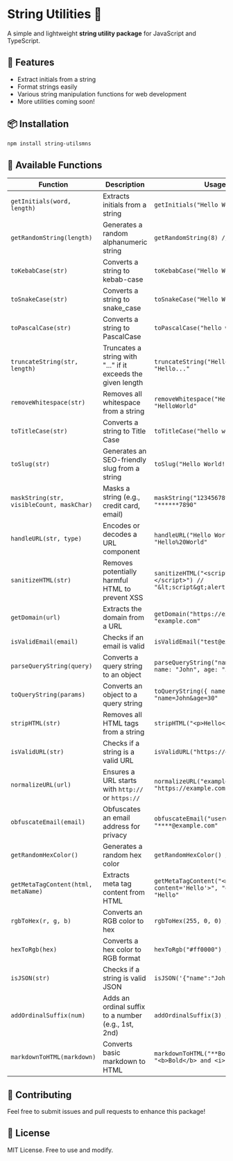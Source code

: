 # String Utilities 📜

A simple and lightweight **string utility package** for JavaScript and TypeScript.

## 🚀 Features
- Extract initials from a string
- Format strings easily
- Various string manipulation functions for web development
- More utilities coming soon!

## 📦 Installation

```sh
npm install string-utilsmns
```

## 📖 Available Functions

| Function | Description | Usage Example |
|----------|-------------|---------------|
| `getInitials(word, length)` | Extracts initials from a string | `getInitials("Hello World", 2) // "HW"` |
| `getRandomString(length)` | Generates a random alphanumeric string | `getRandomString(8) // "aB3dE9Gh"` |
| `toKebabCase(str)` | Converts a string to kebab-case | `toKebabCase("Hello World") // "hello-world"` |
| `toSnakeCase(str)` | Converts a string to snake_case | `toSnakeCase("Hello World") // "hello_world"` |
| `toPascalCase(str)` | Converts a string to PascalCase | `toPascalCase("hello world") // "HelloWorld"` |
| `truncateString(str, length)` | Truncates a string with "..." if it exceeds the given length | `truncateString("Hello World", 5) // "Hello..."` |
| `removeWhitespace(str)` | Removes all whitespace from a string | `removeWhitespace("Hello World") // "HelloWorld"` |
| `toTitleCase(str)` | Converts a string to Title Case | `toTitleCase("hello world") // "Hello World"` |
| `toSlug(str)` | Generates an SEO-friendly slug from a string | `toSlug("Hello World!") // "hello-world"` |
| `maskString(str, visibleCount, maskChar)` | Masks a string (e.g., credit card, email) | `maskString("1234567890", 4, "*") // "******7890"` |
| `handleURL(str, type)` | Encodes or decodes a URL component | `handleURL("Hello World", "encode") // "Hello%20World"` |
| `sanitizeHTML(str)` | Removes potentially harmful HTML to prevent XSS | `sanitizeHTML("<script>alert('XSS')</script>") // "&lt;script&gt;alert('XSS')&lt;/script&gt;"` |
| `getDomain(url)` | Extracts the domain from a URL | `getDomain("https://example.com/path") // "example.com"` |
| `isValidEmail(email)` | Checks if an email is valid | `isValidEmail("test@example.com") // true` |
| `parseQueryString(query)` | Converts a query string to an object | `parseQueryString("name=John&age=30") // { name: "John", age: "30" }` |
| `toQueryString(params)` | Converts an object to a query string | `toQueryString({ name: "John", age: 30 }) // "name=John&age=30"` |
| `stripHTML(str)` | Removes all HTML tags from a string | `stripHTML("<p>Hello</p>") // "Hello"` |
| `isValidURL(str)` | Checks if a string is a valid URL | `isValidURL("https://example.com") // true` |
| `normalizeURL(url)` | Ensures a URL starts with `http://` or `https://` | `normalizeURL("example.com") // "https://example.com"` |
| `obfuscateEmail(email)` | Obfuscates an email address for privacy | `obfuscateEmail("user@example.com") // "****@example.com"` |
| `getRandomHexColor()` | Generates a random hex color | `getRandomHexColor() // "#a1b2c3"` |
| `getMetaTagContent(html, metaName)` | Extracts meta tag content from HTML | `getMetaTagContent("<meta name='description' content='Hello'>", "description") // "Hello"` |
| `rgbToHex(r, g, b)` | Converts an RGB color to hex | `rgbToHex(255, 0, 0) // "#ff0000"` |
| `hexToRgb(hex)` | Converts a hex color to RGB format | `hexToRgb("#ff0000") // "rgb(255, 0, 0)"` |
| `isJSON(str)` | Checks if a string is valid JSON | `isJSON('{"name":"John"}') // true` |
| `addOrdinalSuffix(num)` | Adds an ordinal suffix to a number (e.g., 1st, 2nd) | `addOrdinalSuffix(3) // "3rd"` |
| `markdownToHTML(markdown)` | Converts basic markdown to HTML | `markdownToHTML("**Bold** and *Italic*") // "<b>Bold</b> and <i>Italic</i>"` |

## 🔗 Contributing
Feel free to submit issues and pull requests to enhance this package!

## 📜 License
MIT License. Free to use and modify.


